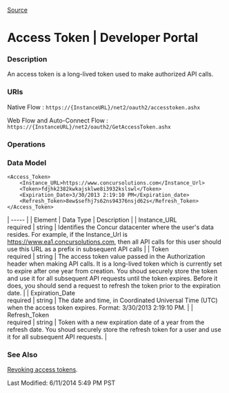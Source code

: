 [Source](https://developer.concur.com/access-token "Permalink to Access Token | Developer Portal")

# Access Token | Developer Portal

###  Description

An access token is a long-lived token used to make authorized API calls.

###  URIs

Native Flow
:  `https://{InstanceURL}/net2/oauth2/accesstoken.ashx`

Web Flow and Auto-Connect Flow
:  `https://{InstanceURL}/net2/oauth2/GetAccessToken.ashx`

###  Operations

###  Data Model

    <Access_Token>
        <Instance_URL>https://www.concursolutions.com</Instance_Url>
        <Token>fdjhk2382kwkajsklwe8i3932kslswl</Token>
        <Expiration_Date>3/30/2013 2:19:10 PM</Expiration_date>
        <Refresh_Token>8ew$sefhj7s62ns94376nsjd62s</Refresh_Token>
    </Access_Token>

| ----- |
|  Element |  Data Type |  Description |
|  Instance_URL  
required |  string |  Identifies the Concur datacenter where the user's data resides. For example, if the Instance_Url is <https://www.ea1.concursolutions.com>, then all API calls for this user should use this URL as a prefix in subsequent API calls |
|  Token  
required |  string |  The access token value passed in the Authorization header when making API calls. It is a long-lived token which is currently set to expire after one year from creation. You shoud securely store the token and use it for all subsequent API requests until the token expires. Before it does, you should send a request to refresh the token prior to the expiration date. |
|  Expiration_Date  
required |  string |  The date and time, in Coordinated Universal Time (UTC) when the access token expires. Format: 3/30/2013 2:19:10 PM. |
|  Refresh_Token  
required |  string |  Token with a new expiration date of a year from the refresh date. You shoud securely store the refresh token for a user and use it for all subsequent API requests. |

###  See Also

[Revoking access tokens][1].

Last Modified: 6/11/2014 5:49 PM PST

[1]: https://developer.concur.com/node/718
